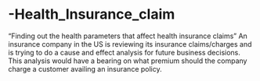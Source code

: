 # -Health_Insurance_claim
“Finding out the health parameters that affect health insurance claims” An insurance company in the US is reviewing its insurance claims/charges and is trying to do a cause and effect analysis for future business decisions. This analysis would have a bearing on what premium should the company charge a customer availing an insurance policy.
